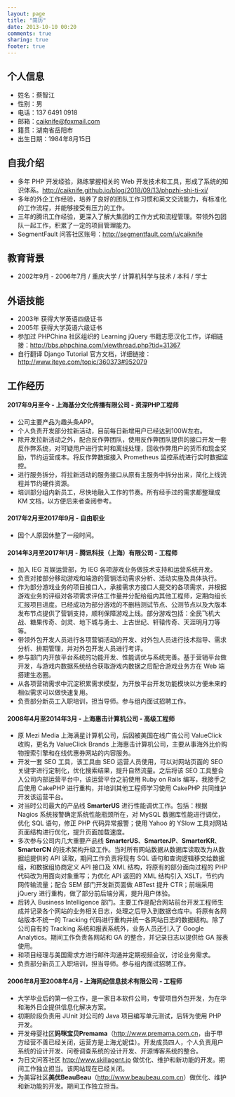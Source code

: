 ```yaml
---
layout: page
title: "简历"
date: 2013-10-10 00:20
comments: true
sharing: true
footer: true
---
```

## 个人信息
* 姓名：蔡智江
* 性别：男
* 电话：137 6491 0918
* 邮箱：<caiknife@foxmail.com>
* 籍贯：湖南省岳阳市
* 出生日期：1984年8月15日


## 自我介绍
* 多年 PHP 开发经验，熟练掌握相关的 Web 开发技术和工具，形成了系统的知识体系。<http://caiknife.github.io/blog/2018/09/13/phpzhi-shi-ti-xi/>
* 多年的外企工作经验，培养了良好的团队工作习惯和英文交流能力，有标准化的工作流程，并能够接受有压力的工作。
* 三年的腾讯工作经验，更深入了解大集团的工作方式和流程管理。带领外包团队一起工作，积累了一定的项目管理能力。
* SegmentFault 问答社区账号：<http://segmentfault.com/u/caiknife>


## 教育背景
* 2002年9月 - 2006年7月 / 重庆大学 / 计算机科学与技术 / 本科 / 学士


## 外语技能
* 2003年 获得大学英语四级证书
* 2005年 获得大学英语六级证书
* 参加过 PHPChina 社区组织的 Learning jQuery 书籍志愿汉化工作，详细链接：<http://bbs.phpchina.com/viewthread.php?tid=31367>
* 自行翻译 Django Tutorial 官方文档，详细链接：<http://www.iteye.com/topic/360373#952079>


## 工作经历
#### 2017年9月至今 - 上海基分文化传播有限公司 - 资深PHP工程师
* 公司主要产品为趣头条APP。
* 个人负责开发部分拉新活动，目前每日新增用户已经达到100W左右。
* 除开发拉新活动之外，配合反作弊团队，使用反作弊团队提供的接口开发一套反作弊系统，对可疑用户进行实时和离线处理，回收作弊用户的货币和现金奖励，节约运营成本。将反作弊数据接入 Prometheus 监控系统进行实时数据监控。
* 进行服务拆分，将拉新活动的服务接口从原有主服务中拆分出来，简化上线流程并节约硬件资源。
* 培训部分组内新员工，尽快地融入工作的节奏。所有经手过的需求都整理成 KM 文档，以方便后来者查阅参考。

#### 2017年2月至2017年9月 - 自由职业
* 因个人原因休整了一段时间。

#### 2014年3月至2017年1月 - 腾讯科技（上海）有限公司 - 工程师
* 加入 IEG 互娱运营部，为 IEG 各项游戏业务做技术支持和运营系统开发。
* 负责对接部分移动游戏和端游的营销活动需求分析、活动实施及具体执行。
* 作为部分游戏业务的项目接口人，承接需求方接口人提交的各项需求，并根据游戏业务的评级对各项需求评估工作量并分配给组内其他工程师，定期向组长汇报项目进度。已经成功为部分游戏的不删档测试节点、公测节点以及大版本发布节点提供了营销支持，顺利保障游戏上线。部分游戏包括：全民飞机大战、糖果传奇、剑灵、地下城与勇士、上古世纪、轩辕传奇、天涯明月刀等等。
* 带领外包开发人员进行各项营销活动的开发、对外包人员进行技术指导、需求分析、排期管理，并对外包开发人员进行考评。
* 参与部门内开放平台系统的功能开发、性能调优与系统完善。基于营销平台做开发，与游戏内数据系统结合获取游戏内数据之后配合游戏业务方在 Web 端搭建生态圈。
* 从各项营销需求中沉淀积累需求模型，为开放平台开发功能模块以方便未来的相似需求可以做快速复用。
* 负责部分新员工入职培训，担当导师。参与组内面试招聘工作。

#### 2008年4月至2014年3月 - 上海惠击计算机公司 - 高级工程师
* 原 Mezi Media 上海满星计算机公司，后因被美国在线广告公司 ValueClick 收购，更名为 ValueClick Brands 上海惠击计算机公司，主要从事海外比价购物搜索引擎和在线优惠券网站的内容服务。
* 开发一套 SEO 工具，该工具由 SEO 运营人员使用，可以对网站页面的 SEO 关键字进行定制化，优化搜索结果，提升自然流量。之后将该 SEO 工具整合入公司内部运营平台中，该运营平台之前使用 Ruby on Rails 编写，我接手之后使用 CakePHP 进行重构，并培训其他工程师学习使用 CakePHP 共同维护开发该运营平台。
* 对当时公司最大的产品线 **SmarterUS** 进行性能调优工作。包括：根据 Nagios 系统报警确定系统性能瓶颈所在，对 MySQL 数据库性能进行调优，优化 SQL 语句，修正 PHP 代码异常报警；使用 Yahoo 的 YSlow 工具对网站页面结构进行优化，提升页面加载速度。
* 多次参与公司内几大重要产品线 **SmarterUS**、**SmarterJP**、**SmarterKR**、**SmarterCN** 的技术架构升级工作。当时所有网站数据从数据库读取改为从数据组提供的 API 读取，期间工作负责将现有 SQL 语句和查询逻辑移交给数据组，和数据组协商定义 API 接口及 XML 结构，将原有的部分面向过程的 PHP 代码改为用面向对象重写；为优化 API 返回的 XML 结构引入 XSLT，节约内网传输流量；配合 SEM 部门开发新页面做 ABTest 提升 CTR；前端采用 jQuery 进行重构，做了部分前后端分离，提升用户体验。
* 后转入 Business Intelligence 部门。主要工作是配合网站前台开发工程师生成并记录各个网站的业务相关日志，处理之后导入到数据仓库中。将原有各网站版本不统一的 Tracking 代码进行重构并统一各网站日志的数据结构。除了公司自有的 Tracking 系统和报表系统外，业务人员还引入了 Google Analytics。期间工作负责各网站和 GA 的整合，并记录日志以提供给 GA 报表使用。
* 和项目经理与美国需求方进行邮件沟通并定期视频会议，讨论业务需求。
* 负责部分新员工入职培训，担当导师。参与组内面试招聘工作。

#### 2006年8月至2008年4月 - 上海网纪信息技术有限公司 - 工程师
* 大学毕业后的第一份工作，是一家日本软件公司，专营项目外包开发，为在华和海外日企提供信息化解决方案。
* 初期阶段负责用 JUnit 对公司的 Java 项目编写单元测试，后转为使用 PHP 开发。
* 开发母婴社区**妈咪宝贝Premama**（<http://www.premama.com.cn>，由于甲方经营不善已经关闭，运营方是上海尤妮佳）。开发成员四人，个人负责用户系统的设计开发、问卷调查系统的设计开发、开源博客系统的整合。
* 为日文问答社区 <http://www.skillagent.jp> 做优化、维护和新功能的开发。期间工作独立担当。该网站现在已经关闭。
* 为美容社区**美优BeauBeau**（<http://www.beaubeau.com.cn>）做优化、维护和新功能的开发。期间工作独立担当。

